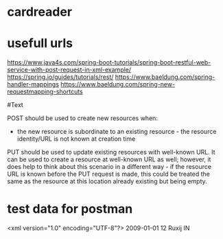 # cardreader
# usefull urls
https://www.java4s.com/spring-boot-tutorials/spring-boot-restful-web-service-with-post-request-in-xml-example/
https://spring.io/guides/tutorials/rest/
https://www.baeldung.com/spring-handler-mappings
https://www.baeldung.com/spring-new-requestmapping-shortcuts

#Text

POST should be used to create new resources when:
- the new resource is subordinate to an existing resource - the resource identity/URL is not known at creation time

PUT should be used to update existing resources with well-known URL. It can be used to create a resource at well-known URL as well; however, it does help to think about this scenario in a different way - if the resource URL is known before the PUT request is made, this could be treated the same as the resource at this location already existing but being empty.

# test data for postman
<xml version="1.0" encoding="UTF-8"?>
<cardCheck>
  <data>
  2009-01-01
  </data>
  <cardId>
  12
  </cardId>
  <username>
  Ruxij
  </username>
  <action>
  IN
  </action>
</cardCheck>